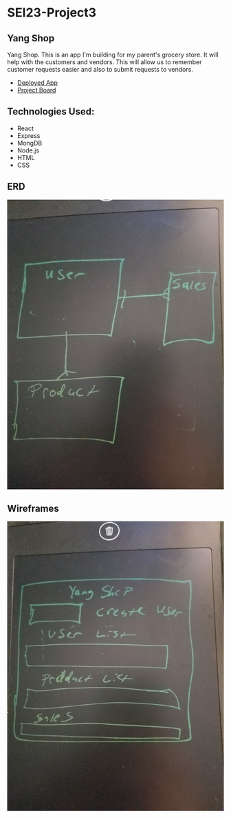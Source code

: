 # SEI23-Project3
## Yang Shop

Yang Shop. This is an app I'm building for my parent's grocery store. It will help with the customers and vendors. This will allow us to remember customer requests easier and also to submit requests to vendors. 

* [Deployed App](https://lit-oasis-02476.herokuapp.com/)
* [Project Board](https://github.com/richyang88/yangShop/projects/1)

## Technologies Used:
* React
* Express
* MongDB
* Node.js
* HTML
* CSS


## ERD

![ERD](client/src/images/yangERD.jpg)


## Wireframes

![wireframe](client/src/images/yangWire.jpg)



